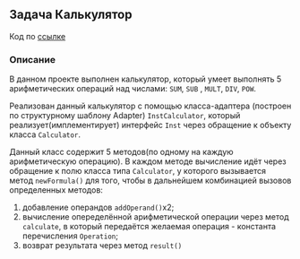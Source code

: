 ## Задача Калькулятор

Код по [ссылке](https://github.com/A-Sakhmina/netology_patterns_structural_adapter/tree/master/src/main/java)

### Описание

В данном проекте выполнен калькулятор, который умеет выполнять 5 арифметических операций над числами: `SUM`, `SUB`
, `MULT`, `DIV`, `POW`.

Реализован данный калькулятор с помощью класса-адаптера
(построен по структурному шаблону Adapter)
`InstCalculator`, который реализует(имплементирует) интерфейс `Inst` через обращение к объекту класса `Calculator`.

Данный класс содержит 5 методов(по одному на каждую арифметическую операцию). В каждом методе вычисление идёт через
обращение к полю класса типа `Calculator`, у которого вызывается метод `newFormula()` для того, чтобы в дальнейшем
комбинацией вызовов определенных методов:

1. добавление операндов `addOperand()`x2;
2. вычисление опеределённой арифметической операции через метод `calculate`, в который передаётся желаемая операция -
   константа перечисления `Operation`;
3. возврат результата через метод `result()`


